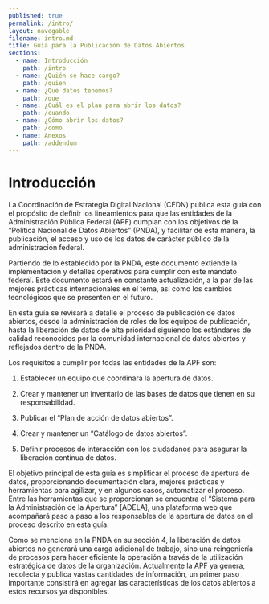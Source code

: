 ```yaml
---
published: true
permalink: /intro/
layout: navegable
filename: intro.md
title: Guía para la Publicación de Datos Abiertos
sections:
  - name: Introducción
    path: /intro
  - name: ¿Quién se hace cargo?
    path: /quien
  - name: ¿Qué datos tenemos?
    path: /que
  - name: ¿Cuál es el plan para abrir los datos?
    path: /cuando
  - name: ¿Cómo abrir los datos?
    path: /como
  - name: Anexos
    path: /addendum
---
```


# Introducción

La Coordinación de Estrategia Digital Nacional (CEDN) publica esta guía con el propósito de definir los lineamientos para que las
entidades de la Administración Pública Federal (APF) cumplan con los objetivos de la “Política Nacional de Datos Abiertos” (PNDA),
y facilitar de esta manera, la publicación, el acceso y uso de los datos de carácter público de la administración federal.

Partiendo de lo establecido por la PNDA, este documento extiende la implementación y detalles operativos para cumplir con este
mandato federal. Este documento estará en constante actualización, a la par de las mejores prácticas internacionales en el tema,
así como los cambios tecnológicos que se presenten en el futuro.

En esta guía se revisará a detalle el proceso de publicación de datos abiertos, desde la administración de roles de los equipos
de publicación, hasta la liberación de datos de alta prioridad siguiendo los estándares de calidad reconocidos por la comunidad
internacional de datos abiertos y reflejados dentro de la PNDA.

Los requisitos a cumplir por todas las entidades de la APF son:

 1. Establecer un equipo que coordinará la apertura de datos.
 
 2. Crear y mantener un inventario de las bases de datos que tienen en su responsabilidad.
 
 3. Publicar el “Plan de acción de datos abiertos”.
 
 4. Crear y mantener un “Catálogo de datos abiertos”.
 
 5. Definir procesos de interacción con los ciudadanos para asegurar la liberación contínua de datos. 


El objetivo principal de esta guía es simplificar el proceso de apertura de datos, proporcionando documentación clara, mejores
prácticas y herramientas para agilizar, y en algunos casos, automatizar el proceso. Entre las herramientas que se proporcionan
se encuentra el “Sistema para la Administración de la Apertura” [ADELA], una plataforma web que acompañará paso a paso a los
responsables de la apertura de datos en el proceso descrito en esta guía.

Como se menciona en la PNDA en su sección 4, la liberación de datos abiertos no generará una carga adicional de trabajo, sino una
reingeniería de procesos para hacer eficiente la operación a través de la utilización estratégica de datos de la organización.
Actualmente la APF ya genera, recolecta y publica vastas cantidades de información, un primer paso importante consistirá en agregar
las características de los datos abiertos a estos recursos ya disponibles.


